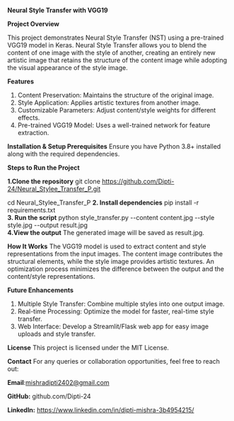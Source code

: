 **Neural Style Transfer with VGG19**

**Project Overview**

This project demonstrates Neural Style Transfer (NST) using a pre-trained VGG19 model in Keras. Neural Style Transfer allows you to blend the content of one image with the style of another, creating an entirely new artistic image that retains the structure of the content image while adopting the visual appearance of the style image.

**Features**

1. Content Preservation: Maintains the structure of the original image.
2. Style Application: Applies artistic textures from another image.
3. Customizable Parameters: Adjust content/style weights for different effects.
4. Pre-trained VGG19 Model: Uses a well-trained network for feature extraction.

**Installation & Setup
Prerequisites**
Ensure you have Python 3.8+ installed along with the required dependencies.

**Steps to Run the Project**

**1.Clone the repository**
git clone https://github.com/Dipti-24/Neural_Stylee_Transfer_P.git

cd Neural_Stylee_Transfer_P
**2. Install dependencies**
pip install -r requirements.txt  
**3. Run the script**
python style_transfer.py --content content.jpg --style style.jpg --output result.jpg  
**4.View the output**
The generated image will be saved as result.jpg.

**How It Works**
The VGG19 model is used to extract content and style representations from the input images.
The content image contributes the structural elements, while the style image provides artistic textures.
An optimization process minimizes the difference between the output and the content/style representations.

**Future Enhancements**
1. Multiple Style Transfer: Combine multiple styles into one output image.
2. Real-time Processing: Optimize the model for faster, real-time style transfer.
3. Web Interface: Develop a Streamlit/Flask web app for easy image uploads and style transfer.

**License**
This project is licensed under the MIT License.

**Contact**
For any queries or collaboration opportunities, feel free to reach out:

  **Email**:mishradipti2402@gmail.com

  **GitHub:** github.com/Dipti-24

  **LinkedIn:** https://www.linkedin.com/in/dipti-mishra-3b4954215/


